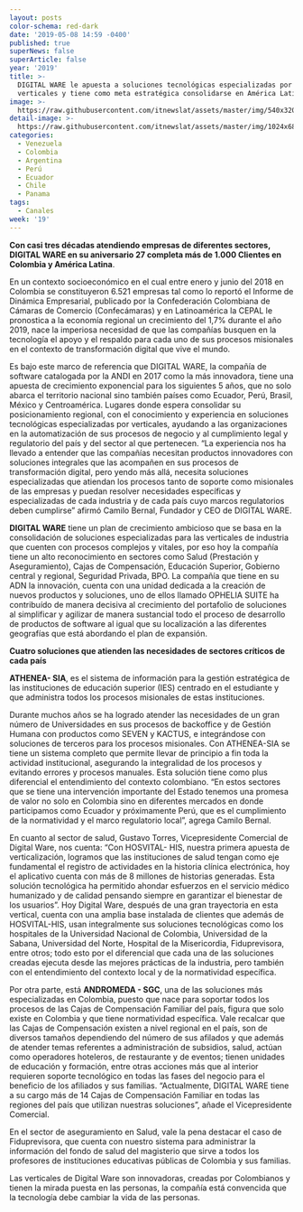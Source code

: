 ```yaml
---
layout: posts
color-schema: red-dark
date: '2019-05-08 14:59 -0400'
published: true
superNews: false
superArticle: false
year: '2019'
title: >-
  DIGITAL WARE le apuesta a soluciones tecnológicas especializadas por
  verticales y tiene como meta estratégica consolidarse en América Latina 
image: >-
  https://raw.githubusercontent.com/itnewslat/assets/master/img/540x320/Gustavo-Torres-p.jpg
detail-image: >-
  https://raw.githubusercontent.com/itnewslat/assets/master/img/1024x680/Gustavo-Torres-g.jpg
categories:
  - Venezuela
  - Colombia
  - Argentina
  - Perú
  - Ecuador
  - Chile
  - Panama
tags:
  - Canales
week: '19'
---
```

**Con casi tres décadas atendiendo empresas de diferentes sectores, DIGITAL WARE en su aniversario 27 completa más de 1.000 Clientes en Colombia y  América Latina**.
 
En un contexto socioeconómico en el cual entre enero y junio del 2018 en Colombia se constituyeron 6.521 empresas tal como lo reportó el Informe de Dinámica Empresarial, publicado por la Confederación Colombiana de Cámaras de Comercio (Confecámaras) y en Latinoamérica la CEPAL le pronostica a la economía regional un crecimiento del 1,7% durante el año  2019, nace la imperiosa necesidad de que las compañías busquen en la tecnología el apoyo y el respaldo para cada uno de sus procesos misionales en el contexto de transformación digital que vive el mundo.

Es bajo este marco de referencia que DIGITAL WARE, la compañía de software catalogada por la ANDI en 2017 como la más innovadora, tiene una apuesta de crecimiento exponencial para los siguientes 5 años, que no solo abarca el territorio nacional sino también países como Ecuador, Perú, Brasil, México y Centroamérica. Lugares donde espera consolidar su posicionamiento regional, con el conocimiento y experiencia en soluciones tecnológicas especializadas por verticales, ayudando a las organizaciones en la automatización de sus procesos de negocio y al cumplimiento legal y regulatorio del país y del sector al que pertenecen.
“La experiencia nos ha llevado a entender que las compañías necesitan productos innovadores con soluciones integrales que las acompañen en sus procesos de transformación digital, pero yendo más allá, necesita soluciones especializadas que atiendan los procesos tanto de soporte como misionales de las empresas y puedan resolver necesidades específicas y especializadas de cada industria y de cada país cuyo marcos regulatorios deben cumplirse” afirmó Camilo Bernal, Fundador y CEO de DIGITAL WARE.

**DIGITAL WARE** tiene un plan de crecimiento ambicioso que se basa en la consolidación de soluciones especializadas para las verticales de industria que cuenten con procesos complejos y vitales, por eso hoy la compañía tiene un alto reconocimiento en sectores como Salud (Prestación y Aseguramiento), Cajas de Compensación, Educación Superior, Gobierno central y regional, Seguridad Privada, BPO. La compañía que tiene en su ADN la innovación, cuenta con una unidad  dedicada a la creación de nuevos productos y soluciones, uno de ellos llamado OPHELIA SUITE ha contribuído de manera decisiva al crecimiento del portafolio de soluciones al simplificar y agilizar de manera sustancial todo el proceso de desarrollo de productos de software al igual que su localización a las diferentes geografías que está abordando el plan de expansión.

**Cuatro soluciones que  atienden las necesidades de sectores críticos de cada país**

**ATHENEA- SIA**, es el sistema de información para la gestión estratégica de las instituciones de educación superior (IES) centrado en el estudiante y que administra todos los procesos misionales de estas instituciones. 

Durante muchos años se ha logrado atender las necesidades de un gran número de Universidades en sus procesos de backoffice y de Gestión Humana con productos como SEVEN y KACTUS, e integrándose con soluciones de terceros para los procesos misionales. Con ATHENEA-SIA se tiene un sistema completo que permite  llevar de principio a fin toda la actividad institucional, asegurando la integralidad de los procesos y evitando errores y procesos manuales. Esta solución tiene como plus diferencial el entendimiento del contexto colombiano. “En estos sectores que se tiene una intervención importante del Estado tenemos una promesa de valor no solo en Colombia sino en diferentes mercados en donde participamos como Ecuador y próximamente Perú, que es  el cumplimiento de la normatividad y el marco regulatorio local”, agrega  Camilo Bernal.

En cuanto al sector de salud, Gustavo Torres, Vicepresidente Comercial de Digital Ware, nos cuenta: “Con HOSVITAL- HIS, nuestra primera apuesta de verticalización, logramos que las instituciones de salud tengan como eje fundamental el registro de actividades en la historia clínica electrónica, hoy el aplicativo cuenta con más de 8 millones de historias generadas. Esta solución tecnológica ha permitido ahondar esfuerzos en el servicio médico humanizado y de calidad pensando siempre en garantizar el bienestar de los usuarios”. Hoy Digital Ware, después de una gran trayectoria en esta vertical, cuenta con una amplia base instalada de clientes que además de HOSVITAL-HIS, usan integralmente sus soluciones tecnológicas como los hospitales de la Universidad Nacional de Colombia,  Universidad de la Sabana,  Universidad del Norte, Hospital de la Misericordia, Fiduprevisora, entre otros; todo esto por el diferencial  que cada una de las soluciones creadas  ejecuta desde las mejores prácticas de la industria, pero también con el entendimiento del contexto local y de la normatividad específica.

Por otra parte, está **ANDROMEDA - SGC**,  una de las soluciones más especializadas en Colombia, puesto que nace para soportar todos los procesos de las Cajas de Compensación Familiar del país, figura que solo existe en Colombia y que tiene normatividad específica. Vale recalcar que las Cajas de Compensación  existen a nivel regional en el país, son de diversos tamaños dependiendo del número de sus afilados y que además de atender temas referentes a administración de subsidios, salud, actúan como operadores hoteleros, de restaurante y de eventos;  tienen unidades de educación y formación, entre otras acciones más que al interior requieren soporte tecnológico en todas las fases del negocio para el beneficio de los afiliados y sus familias. “Actualmente, DIGITAL WARE tiene a su cargo más de 14 Cajas de Compensación Familiar en todas las regiones del país que utilizan nuestras soluciones”, añade el Vicepresidente Comercial.

En el sector de aseguramiento en Salud, vale la pena destacar el caso de Fiduprevisora,  que cuenta con nuestro sistema para administrar la información del fondo de salud del magisterio que sirve a todos los profesores de instituciones educativas públicas de Colombia y sus familias.

Las verticales de Digital Ware son innovadoras, creadas por Colombianos y tienen la mirada puesta en las personas, la compañía está convencida que la tecnología debe cambiar la vida de las personas.  